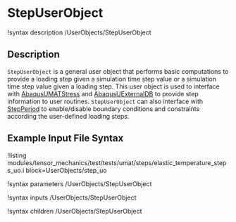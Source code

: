 # StepUserObject

!syntax description /UserObjects/StepUserObject

## Description

`StepUserObject` is a general user object that performs basic computations to provide a
loading step given a simulation time step value or a simulation time step value given a
loading step. This user object is used to interface with [AbaqusUMATStress](/AbaqusUMATStress.md)
and [AbaqusUExternalDB](/AbaqusUExternalDB.md) to provide step information to user routines.
`StepUserObject` can also interface with [StepPeriod](/StepPeriod.md) to enable/disable
boundary conditions and constraints according the user-defined loading steps.


## Example Input File Syntax

!listing modules/tensor_mechanics/test/tests/umat/steps/elastic_temperature_steps_uo.i block=UserObjects/step_uo

!syntax parameters /UserObjects/StepUserObject

!syntax inputs /UserObjects/StepUserObject

!syntax children /UserObjects/StepUserObject
